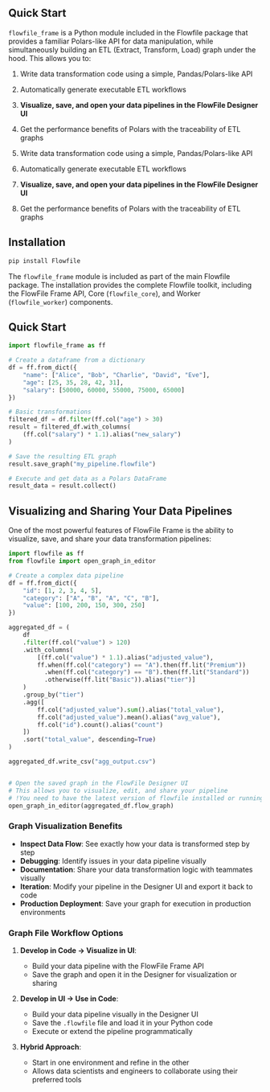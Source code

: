 ## Quick Start

`flowfile_frame` is a Python module included in the Flowfile package that provides a familiar Polars-like API for data manipulation, while simultaneously building an ETL (Extract, Transform, Load) graph under the hood. This allows you to:

1. Write data transformation code using a simple, Pandas/Polars-like API
2. Automatically generate executable ETL workflows
3. **Visualize, save, and open your data pipelines in the FlowFile Designer UI**
4. Get the performance benefits of Polars with the traceability of ETL graphs

1. Write data transformation code using a simple, Pandas/Polars-like API
2. Automatically generate executable ETL workflows
3. **Visualize, save, and open your data pipelines in the FlowFile Designer UI**
4. Get the performance benefits of Polars with the traceability of ETL graphs

## Installation

```bash
pip install Flowfile
```
The `flowfile_frame` module is included as part of the main Flowfile package. The installation provides the complete Flowfile toolkit, including the FlowFile Frame API, Core (`flowfile_core`), and Worker (`flowfile_worker`) components.

## Quick Start

```python
import flowfile_frame as ff

# Create a dataframe from a dictionary
df = ff.from_dict({
    "name": ["Alice", "Bob", "Charlie", "David", "Eve"],
    "age": [25, 35, 28, 42, 31],
    "salary": [50000, 60000, 55000, 75000, 65000]
})

# Basic transformations
filtered_df = df.filter(ff.col("age") > 30)
result = filtered_df.with_columns(
    (ff.col("salary") * 1.1).alias("new_salary")
)

# Save the resulting ETL graph
result.save_graph("my_pipeline.flowfile")

# Execute and get data as a Polars DataFrame
result_data = result.collect()
```

## Visualizing and Sharing Your Data Pipelines

One of the most powerful features of FlowFile Frame is the ability to visualize, save, and share your data transformation pipelines:

```python
import flowfile as ff
from flowfile import open_graph_in_editor

# Create a complex data pipeline
df = ff.from_dict({
    "id": [1, 2, 3, 4, 5],
    "category": ["A", "B", "A", "C", "B"],
    "value": [100, 200, 150, 300, 250]
})

aggregated_df = (
    df
    .filter(ff.col("value") > 120)
    .with_columns(
        [(ff.col("value") * 1.1).alias("adjusted_value"),
        ff.when(ff.col("category") == "A").then(ff.lit("Premium"))
          .when(ff.col("category") == "B").then(ff.lit("Standard"))
          .otherwise(ff.lit("Basic")).alias("tier")]
    )
    .group_by("tier")
    .agg([
        ff.col("adjusted_value").sum().alias("total_value"),
        ff.col("adjusted_value").mean().alias("avg_value"),
        ff.col("id").count().alias("count")
    ])
    .sort("total_value", descending=True)
)

aggregated_df.write_csv("agg_output.csv")


# Open the saved graph in the FlowFile Designer UI
# This allows you to visualize, edit, and share your pipeline
# !You need to have the latest version of flowfile installed or running locally to view this.
open_graph_in_editor(aggregated_df.flow_graph)

```

### Graph Visualization Benefits

- **Inspect Data Flow**: See exactly how your data is transformed step by step
- **Debugging**: Identify issues in your data pipeline visually
- **Documentation**: Share your data transformation logic with teammates visually
- **Iteration**: Modify your pipeline in the Designer UI and export it back to code
- **Production Deployment**: Save your graph for execution in production environments

### Graph File Workflow Options

1. **Develop in Code → Visualize in UI**:
   - Build your data pipeline with the FlowFile Frame API
   - Save the graph and open it in the Designer for visualization or sharing

2. **Develop in UI → Use in Code**:
   - Build your data pipeline visually in the Designer UI
   - Save the `.flowfile` file and load it in your Python code
   - Execute or extend the pipeline programmatically

3. **Hybrid Approach**:
   - Start in one environment and refine in the other
   - Allows data scientists and engineers to collaborate using their preferred tools
